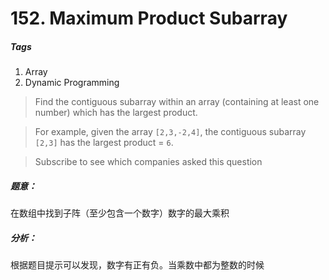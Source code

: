 # 152. Maximum Product Subarray
##### Tags
1. Array
2. Dynamic Programming

>Find the contiguous subarray within an array (containing at least one number) which has the largest product.

>For example, given the array `[2,3,-2,4]`,
the contiguous subarray `[2,3]` has the largest product = `6`.

>Subscribe to see which companies asked this question

##### 题意：
在数组中找到子阵（至少包含一个数字）数字的最大乘积

##### 分析：
根据题目提示可以发现，数字有正有负。当乘数中都为整数的时候
